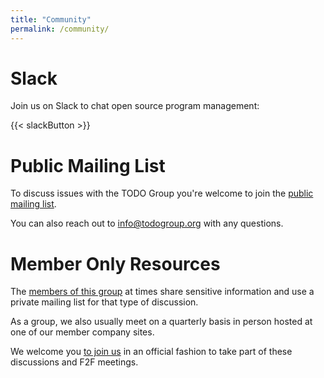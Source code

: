 ```yaml
---
title: "Community"
permalink: /community/
---
```


# Slack

Join us on Slack to chat open source program management:

{{< slackButton >}}

# Public Mailing List

To discuss issues with the TODO Group you're welcome to join the [public mailing list](https://groups.google.com/forum/#!forum/todogroup).

You can also reach out to [info@todogroup.org](mailto:info@todogroup.org) with any questions.

# Member Only Resources

The [members of this group](/members) at times share sensitive information and use a private mailing list for that type of discussion.

As a group, we also usually meet on a quarterly basis in person hosted at one of our member company sites.

We welcome you [to join us](/join) in an official fashion to take part of these discussions and F2F meetings.
